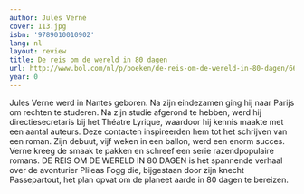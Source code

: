```yaml
---
author: Jules Verne
cover: 113.jpg
isbn: '9789010010902'
lang: nl
layout: review
title: De reis om de wereld in 80 dagen
url: http://www.bol.com/nl/p/boeken/de-reis-om-de-wereld-in-80-dagen/666825606/index.html
year: 0
---
```

Jules Verne werd in Nantes geboren. Na zijn eindezamen ging hij naar Parijs om rechten te studeren. Na zijn studie afgerond te hebben, werd hij directiesecretaris bij het Théatre Lyrique, waardoor hij kennis maakte met een aantal auteurs. Deze contacten inspireerden hem tot het schrijven van een roman. Zijn debuut, vijf weken in een ballon, werd een enorm succes. Verne kreeg de smaak te pakken en schreef een serie razendpopulaire romans. DE REIS OM DE WERELD IN 80 DAGEN is het spannende verhaal over de avonturier Plileas Fogg die, bijgestaan door zijn knecht Passepartout, het plan opvat om de planeet aarde in 80 dagen te bereizen.
